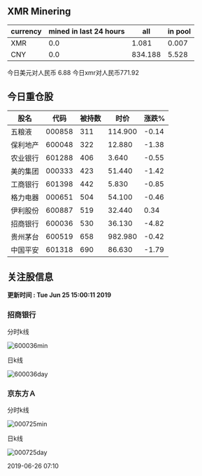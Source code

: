 ## XMR Minering

|currency|mined in last 24 hours|all|in pool|
|---|---|---|---|
|XMR|0.0|1.081|0.007|
|CNY|0.0|834.188|5.528|

今日美元对人民币 6.88	今日xmr对人民币771.92


## 今日重仓股 

|股名|代码|被持数|时价|涨跌%|
|---|---|---|---|---|
|五粮液|000858|311|114.900|-0.14|
|保利地产|600048|322|12.880|-1.38|
|农业银行|601288|406|3.640|-0.55|
|美的集团|000333|423|51.440|-1.42|
|工商银行|601398|442|5.830|-0.85|
|格力电器|000651|504|54.100|-0.46|
|伊利股份|600887|519|32.440|0.34|
|招商银行|600036|530|36.130|-4.82|
|贵州茅台|600519|658|982.980|-0.42|
|中国平安|601318|690|86.630|-1.79|

## 关注股信息
**更新时间 : Tue Jun 25 15:00:11 2019**
### 招商银行 
分时k线

![600036min](http://image.sinajs.cn/newchart/min/n/sh600036.gif)

日k线

![600036day](http://image.sinajs.cn/newchart/daily/n/sh600036.gif)

### 京东方Ａ 
分时k线

![000725min](http://image.sinajs.cn/newchart/min/n/sz000725.gif)

日k线

![000725day](http://image.sinajs.cn/newchart/daily/n/sz000725.gif)

2019-06-26 07:10